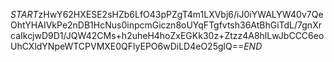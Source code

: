 $START$zHwY62HXESE2sHZb6LfO43pPZgT4m1LXVbj6/iJ0iYWALYW40v7QeOhtYHAIVkPe2nDB1HcNus0inpcmGiczn8oUYqFTgfvtsh36AtBhGiTdL/7gnXrcaIkcjwD9D1/JQW42CMs+h2uheH4hoZxEGKk30z+Ztzz4A8hlLwJbCCC6eoUhCXldYNpeWTCPVMXE0QFlyEPO6wDiLD4eO25glQ==$END$